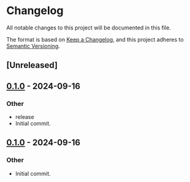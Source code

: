 # Changelog

All notable changes to this project will be documented in this file.

The format is based on [Keep a Changelog](https://keepachangelog.com/en/1.0.0/),
and this project adheres to [Semantic Versioning](https://semver.org/spec/v2.0.0.html).

## [Unreleased]

## [0.1.0](https://github.com/fermah-xyz/seek/releases/tag/fermah-database-v0.1.0) - 2024-09-16

### Other

- release
- Initial commit.

## [0.1.0](https://github.com/fermah-xyz/seek/releases/tag/fermah-database-v0.1.0) - 2024-09-16

### Other

- Initial commit.
